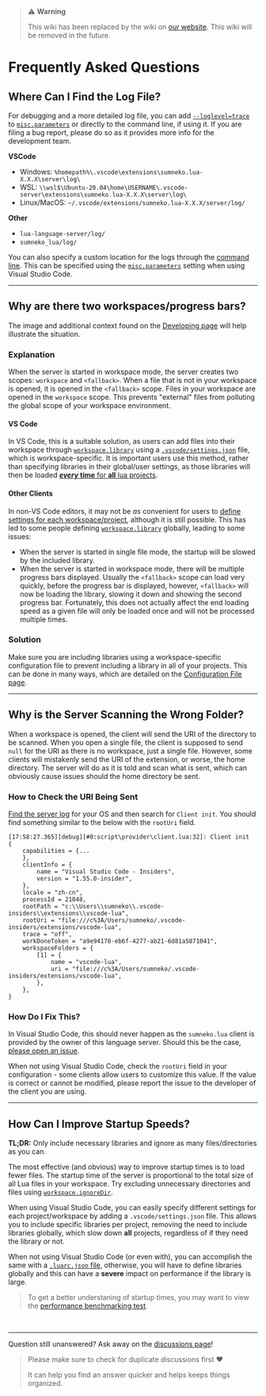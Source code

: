 > ⚠️ **Warning**
>
> This wiki has been replaced by the wiki on [our website](https://luals.github.io/wiki/faq/). This wiki will be removed in the future.

# Frequently Asked Questions

## Where Can I Find the Log File?

For debugging and a more detailed log file, you can add [`--loglevel=trace`](https://github.com/LuaLS/lua-language-server/wiki/Getting-Started#loglevel) to [`misc.parameters`](https://github.com/LuaLS/lua-language-server/wiki/Settings#miscparameters) or directly to the command line, if using it. If you are filing a bug report, please do so as it provides more info for the development team.

**VSCode**
- Windows: `%homepath%\.vscode\extensions\sumneko.lua-X.X.X\server\log\`
- WSL: `\\wsl$\Ubuntu-20.04\home\USERNAME\.vscode-server\extensions\sumneko.lua-X.X.X\server\log\`
- Linux/MacOS: `~/.vscode/extensions/sumneko.lua-X.X.X/server/log/`

**Other**

- `lua-language-server/log/`
- `sumneko_lua/log/`

You can also specify a custom location for the logs through the [command line](https://github.com/LuaLS/lua-language-server/wiki/Getting-Started#logpath). This can be specified using the [`misc.parameters`](https://github.com/LuaLS/lua-language-server/wiki/Settings#miscparameters) setting when using Visual Studio Code.

---

## Why are there two workspaces/progress bars?
The image and additional context found on the [Developing page](https://github.com/LuaLS/lua-language-server/wiki/Developing#multiple-workspace-support) will help illustrate the situation.

### Explanation

When the server is started in workspace mode, the server creates two scopes: `workspace` and `<fallback>`. When a file that is not in your workspace is opened, it is opened in the `<fallback>` scope. Files in your workspace are opened in the `workspace` scope. This prevents "external" files from polluting the global scope of your workspace environment.

#### VS Code

In VS Code, this is a suitable solution, as users can add files into their workspace through [`workspace.library`](https://github.com/LuaLS/lua-language-server/wiki/Settings#workspacelibrary) using a [`.vscode/settings.json`](https://code.visualstudio.com/docs/getstarted/settings#_workspace-settings) file, which is workspace-specific. It is important users use this method, rather than specifying libraries in their global/user settings, as those libraries will then be loaded [***every* time** for **all** lua projects](https://code.visualstudio.com/docs/getstarted/settings#_when-does-it-make-sense-to-use-workspace-settings).

#### Other Clients
In non-VS Code editors, it may not be *as* convenient for users to [define settings for each workspace/project](https://github.com/LuaLS/lua-language-server/wiki/Configuration-File#the-configuration-file), although it is still possible. This has led to some people defining [`workspace.library`](https://github.com/LuaLS/lua-language-server/wiki/Settings#workspacelibrary) globally, leading to some issues:

- When the server is started in single file mode, the startup will be slowed by the included library.
- When the server is started in workspace mode, there will be multiple progress bars displayed. Usually the `<fallback>` scope can load very quickly, before the progress bar is displayed, however, `<fallback>` will now be loading the library, slowing it down and showing the second progress bar. Fortunately, this does not actually affect the end loading speed as a given file will only be loaded once and will not be processed multiple times.

### Solution
Make sure you are including libraries using a workspace-specific configuration file to prevent including a library in all of your projects. This can be done in many ways, which are detailed on the [Configuration File page](https://github.com/LuaLS/lua-language-server/wiki/Configuration-File).

---

## Why is the Server Scanning the Wrong Folder?
When a workspace is opened, the client will send the URI of the directory to be scanned. When you open a single file, the client is supposed to send `null` for the URI as there is no workspace, just a single file. However, some clients will mistakenly send the URI of the extension, or worse, the home directory. The server will do as it is told and scan what is sent, which can obviously cause issues should the home directory be sent.

### How to Check the URI Being Sent
[Find the server log](#where-can-i-find-the-log-file) for your OS and then search for `Client init`. You should find something similar to the below with the `rootUri` field.

```
[17:58:27.365][debug][#0:script\provider\client.lua:32]: Client init	{
    capabilities = {...
    },
    clientInfo = {
        name = "Visual Studio Code - Insiders",
        version = "1.55.0-insider",
    },
    locale = "zh-cn",
    processId = 21048,
    rootPath = "c:\\Users\\sumneko\\.vscode-insiders\\extensions\\vscode-lua",
    rootUri = "file:///c%3A/Users/sumneko/.vscode-insiders/extensions/vscode-lua",
    trace = "off",
    workDoneToken = "a9e94178-eb6f-4277-ab21-6d81a5871041",
    workspaceFolders = {
        [1] = {
            name = "vscode-lua",
            uri = "file:///c%3A/Users/sumneko/.vscode-insiders/extensions/vscode-lua",
        },
    },
}
```

### How Do I Fix This?
In Visual Studio Code, this should never happen as the `sumneko.lua` client is provided by the owner of this language server. Should this be the case, [please open an issue](https://github.com/LuaLS/lua-language-server/issues/new?title=rootUri%20is%20incorrect%20in%20VS%20Code%20extension).

When not using Visual Studio Code, check the `rootUri` field in your configuration - some clients allow users to customize this value. If the value is correct or cannot be modified, please report the issue to the developer of the client you are using.

---

## How Can I Improve Startup Speeds?

**TL;DR:** Only include necessary libraries and ignore as many files/directories as you can.

The most effective (and obvious) way to improve startup times is to load fewer files. The startup time of the server is proportional to the total size of all Lua files in your workspace. Try excluding unnecessary directories and files using [`workspace.ignoreDir`](https://github.com/LuaLS/lua-language-server/wiki/Settings#workspaceignoredir).

When using Visual Studio Code, you can easily specify different settings for each project/workspace by adding a `.vscode/settings.json` file. This allows you to include specific libraries per project, removing the need to include libraries globally, which slow down **all** projects, regardless of if they need the library or not.

When not using Visual Studio Code (or even with), you can accomplish the same with a [`.luarc.json` file](https://github.com/LuaLS/lua-language-server/wiki/Configuration-File#luarcjson), otherwise, you will have to define libraries globally and this can have a **severe** impact on performance if the library is large.

> To get a better understaning of startup times, you may want to view the [performance benchmarking test](https://github.com/LuaLS/lua-language-server/wiki/Benchmark).

<br>

---

Question still unanswered? Ask away on the [discussions page](https://github.com/LuaLS/lua-language-server/discussions/categories/q-a)!

> Please make sure to check for duplicate discussions first ❤️
>
> It can help you find an answer quicker and helps keeps things organized.
